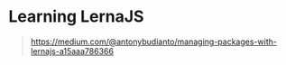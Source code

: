 # Learning LernaJS
> https://medium.com/@antonybudianto/managing-packages-with-lernajs-a15aaa786366
